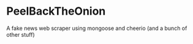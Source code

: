 # PeelBackTheOnion
A fake news web scraper using mongoose and cheerio (and a bunch of other stuff) 
